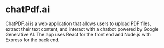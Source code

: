 # chatPdf.ai
ChatPDF.ai is a web application that allows users to upload PDF files, extract their text content, and interact with a chatbot powered by Google Generative AI. The app uses React for the front end and Node.js with Express for the back end.
